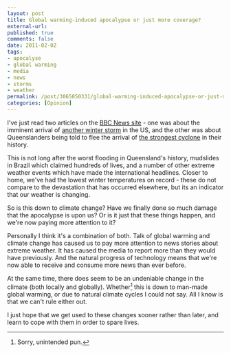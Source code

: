 ```yaml
---
layout: post
title: Global warming-induced apocalypse or just more coverage?
external-url: 
published: true
comments: false
date: 2011-02-02
tags:
- apocalyse
- global warming
- media
- news
- storms
- weather
permalink: /post/3065050331/global-warming-induced-apocalypse-or-just-more
categories: [Opinion]
---
```


I've just read two articles on the [BBC News site] - one was about the imminent arrival of [another winter storm] in the US, and the other was about Queenslanders being told to flee the arrival of [the strongest cyclone] in their history.

This is not long after the worst flooding in Queensland's history, mudslides in Brazil which claimed hundreds of lives, and a number of other extreme weather events which have made the international headlines. Closer to home, we've had the lowest winter temperatures on record - these do not compare to the devastation that has occurred elsewhere, but its an indicator that our weather is changing.

So is this down to climate change? Have we finally done so much damage that the apocalypse is upon us? Or is it just that these things happen, and we're now paying more attention to it?

Personally I think it's a combination of both. Talk of global warming and climate change has caused us to pay more attention to news stories about extreme weather. It has caused the media to report more than they would have previously. And the natural progress of technology means that we're now able to receive and consume more news than ever before.

At the same time, there does seem to be an undeniable change in the climate (both locally and globally). Whether[^1] this is down to man-made global warming, or due to natural climate cycles I could not say. All I know is that we can't rule either out.

I just hope that we get used to these changes sooner rather than later, and learn to cope with them in order to spare lives.

[the strongest cyclone]: http://www.bbc.co.uk/news/world-asia-pacific-12342031
[another winter storm]: http://www.bbc.co.uk/news/world-us-canada-12339494
[BBC News site]: http://www.bbc.co.uk/news/

[^1]: Sorry, unintended pun.
